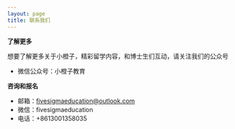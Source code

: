 ```yaml
---
layout: page
title: 联系我们
---
```


**了解更多**

想要了解更多关于小橙子，精彩留学内容，和博士生们互动，请关注我们的公众号

- 微信公众号：小橙子教育

**咨询和报名**

- 邮箱：fivesigmaeducation@outlook.com
- 微信：fivesigmaeducation
- 电话：+8613001358035
